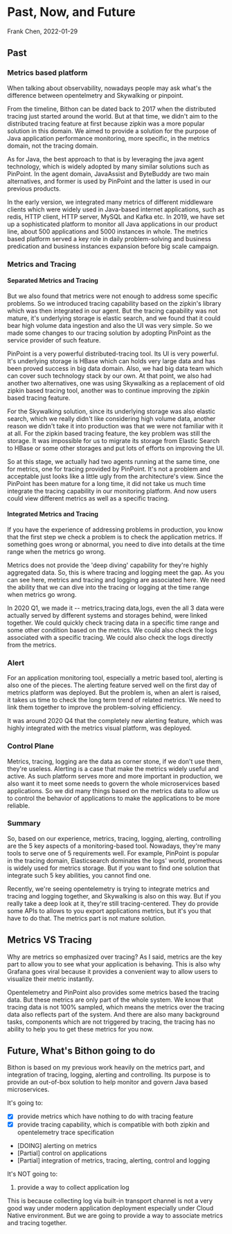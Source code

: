 
# Past, Now, and Future

Frank Chen, 2022-01-29

## Past 
### Metrics based platform

When talking about observability, nowadays people may ask what's the difference between opentelmetry and Skywalking or pinpoint.

From the timeline, Bithon can be dated back to 2017 when the distributed tracing just started around the world. 
But at that time, we didn't aim to the distributed tracing feature at first because zipkin was a more popular solution in this domain.
We aimed to provide a solution for the purpose of Java application performance monitoring, more specific, in the metrics domain, not the tracing domain.

As for Java, the best approach to that is by leveraging the java agent technology, which is widely adopted by many similar solutions such as PinPoint.
In the agent domain, JavaAssist and ByteBuddy are two main alternatives, and former is used by PinPoint and the latter is used in our previous products.

In the early version, we integrated many metrics of different middleware clients which were widely used in Java-based internet applications, such as redis, HTTP client, HTTP server, MySQL and Kafka etc.
In 2019, we have set up a sophisticated platform to monitor all Java applications in our product line, about 500 applications and 5000 instances in whole.
The metrics based platform served a key role in daily problem-solving and business predication and business instances expansion before big scale campaign.

### Metrics and Tracing

#### Separated Metrics and Tracing
But we also found that metrics were not enough to address some specific problems. So we introduced tracing capability based on the zipkin's library which was then integrated in our agent.
But the tracing capability was not mature, it's underlying storage is elastic search, and we found that it could bear high volume data ingestion and also the UI was very simple.
So we made some changes to our tracing solution by adopting PinPoint as the service provider of such feature.

PinPoint is a very powerful distributed-tracing tool. Its UI is very powerful. It's underlying storage is HBase which can holds very large data and has been proved success in big data domain.
Also, we had big data team which can cover such technology stack by our own.
At that point, we also had another two alternatives, one was using Skywalking as a replacement of old zipkin based tracing tool, another was to continue improving the zipkin based tracing feature.

For the Skywalking solution, since its underlying storage was also elastic search, which we really didn't like considering high volume data, another reason we didn't take it into production was that we were not familiar with it at all.
For the zipkin based tracing feature, the key problem was still the storage. It was impossible for us to migrate its storage from Elastic Search to HBase or some other storages and put lots of efforts on improving the UI.

So at this stage, we actually had two agents running at the same time, one for metrics, one for tracing provided by PinPoint. It's not a problem and acceptable just looks like a little ugly from the architecture's view.
Since the PinPoint has been mature for a long time, it did not take us much time integrate the tracing capability in our monitoring platform. 
And now users could view different metrics as well as a specific tracing.

#### Integrated Metrics and Tracing

If you have the experience of addressing problems in production, you know that the first step we check a problem is to check the application metrics. 
If something goes wrong or abnormal, you need to dive into details at the time range when the metrics go wrong.

Metrics does not provide the 'deep diving' capability for they're highly aggregated data. So, this is where tracing and logging meet the gap.
As you can see here, metrics and tracing and logging are associated here. We need the ability that we can dive into the tracing or logging at the time range when metrics go wrong.

In 2020 Q1, we made it -- metrics,tracing data,logs, even the all 3 data were actually served by different systems and storages behind, were linked together.
We could quickly check tracing data in a specific time range and some other condition based on the metrics. 
We could also check the logs associated with a specific tracing. We could also check the logs directly from the metrics.

### Alert

For an application monitoring tool, especially a metric based tool, alerting is also one of the pieces. 
The alerting feature served well on the first day of metrics platform was deployed. 
But the problem is, when an alert is raised, it takes us time to check the long term trend of related metrics. We need to link them together to improve the problem-solving efficiency.

It was around 2020 Q4 that the completely new alerting feature, which was highly integrated with the metrics visual platform, was deployed.


### Control Plane

Metrics, tracing, logging are the data as corner stone, if we don't use them, they're useless. Alerting is a case that make the metrics widely useful and active.
As such platform serves more and more important in production, we also want it to meet some needs to govern the whole microservices based applications.
So we did many things based on the metrics data to allow us to control the behavior of applications to make the applications to be more reliable.

### Summary

So, based on our experience, metrics, tracing, logging, alerting, controlling are the 5 key aspects of a monitoring-based tool. 
Nowadays, they're many tools to serve one of 5 requirements well. 
For example, PinPoint is popular in the tracing domain, Elasticsearch dominates the logs' world, prometheus is widely used for metrics storage.
But if you want to find one solution that integrate such 5 key abilities, you cannot find one.

Recently, we're seeing opentelemetry is trying to integrate metrics and tracing and logging together, and Skywalking is also on this way.
But if you really take a deep look at it, they're still tracing-centered. 
They do provide some APIs to allows to you export applications metrics, but it's you that have to do that. The metrics part is not mature solution.

## Metrics VS Tracing

Why are metrics so emphasized over tracing? As I said, metrics are the key part to allow you to see what your application is behaving. 
This is also why Grafana goes viral because it provides a convenient way to allow users to visualize their metric instantly.

Opentelemetry and PinPoint also provides some metrics based the tracing data. But these metrics are only part of the whole system.
We know that tracing data is not 100% sampled, which means the metrics over the tracing data also reflects part of the system.
And there are also many background tasks, components which are not triggered by tracing, the tracing has no ability to help you to get these metrics for you now.

## Future, What's Bithon going to do

Bithon is based on my previous work heavily on the metrics part, and integration of tracing, logging, alerting and controlling. 
Its purpose is to provide an out-of-box solution to help monitor and govern Java based microservices. 

It's going to:

- [X] provide metrics which have nothing to do with tracing feature
- [X] provide tracing capability, which is compatible with both zipkin and opentelemetry trace specification
- [DOING] alerting on metrics
- [Partial] control on applications
- [Partial] integration of metrics, tracing, alerting, control and logging

It's NOT going to:
1. provide a way to collect application log

This is because collecting log via built-in transport channel is not a very good way under modern application deployment especially under Cloud Native environment.
But we are going to provide a way to associate metrics and tracing together.
